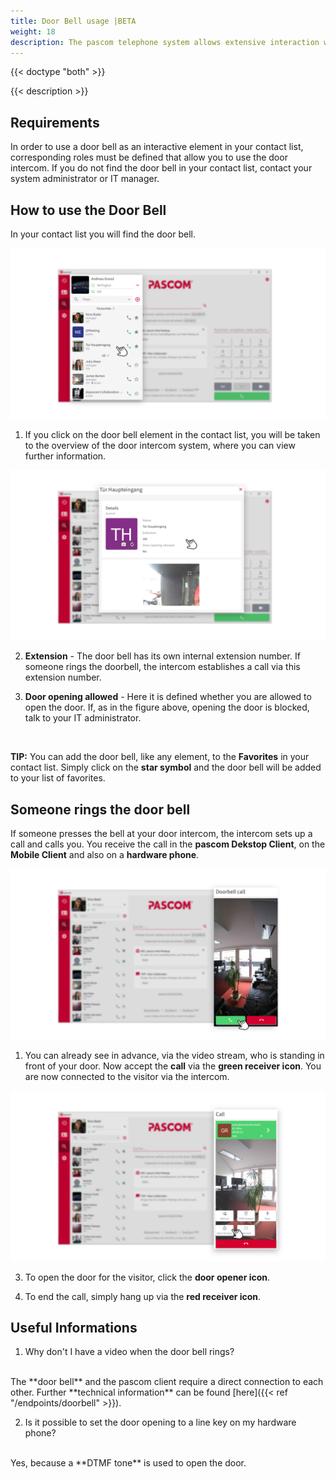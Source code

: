 ```yaml
---
title: Door Bell usage |BETA
weight: 18
description: The pascom telephone system allows extensive interaction with door bells. In this manual you will learn which functions can be used. 
---
```


{{< doctype "both" >}}
 
{{< description >}}


## Requirements

In order to use a door bell as an interactive element in your contact list, corresponding roles must be defined that allow you to use the door intercom. If you do not find the door bell in your contact list, contact your system administrator or IT manager. 

## How to use the Door Bell

In your contact list you will find the door bell.

![Door Bell in Contact List](doorbell-contactlist.en.png)
</br>

1. If you click on the door bell element in the contact list, you will be taken to the overview of the door intercom system, where you can view further information.

![Door Bell Overview](doorbell-overview.en.png)
</br>

2. **Extension** - The door bell has its own internal extension number. If someone rings the doorbell, the intercom establishes a call via this extension number.

3. **Door opening allowed** - Here it is defined whether you are allowed to open the door. If, as in the figure above, opening the door is blocked, talk to your IT administrator.

</br>

**TIP:** You can add the door bell, like any element, to the **Favorites** in your contact list. Simply click on the **star symbol** and the door bell will be added to your list of favorites.

## Someone rings the door bell

If someone presses the bell at your door intercom, the intercom sets up a call and calls you. You receive the call in the **pascom Dekstop Client**, on the **Mobile Client** and also on a **hardware phone**.


![Door intercom is calling](doorbell-call.en.png)
</br>


1. You can already see in advance, via the video stream, who is standing in front of your door. Now accept the **call** via the **green receiver icon**. You are now connected to the visitor via the intercom.

![Door intercom active call](doorbell-open.en.png)
</br>

3. To open the door for the visitor, click the **door opener icon**. 

4. To end the call, simply hang up via the **red receiver icon**.

## Useful Informations

1. Why don't I have a video when the door bell rings?
</br>
The **door bell** and the pascom client require a direct connection to each other. Further **technical information** can be found [here]({{< ref "/endpoints/doorbell" >}}).

2. Is it possible to set the door opening to a line key on my hardware phone?
</br>
Yes, because a **DTMF tone** is used to open the door.


</br>